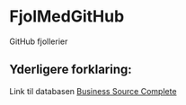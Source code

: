 # FjolMedGitHub
GitHub fjollerier

## Yderligere forklaring:
Link til databasen [Business Source Complete](https://[pages.github.com/](https://login.ez.statsbiblioteket.dk/login?url=http://search.ebscohost.com/login.aspx?authtype=ip,uid&profile=ehost&defaultdb=bth)https://login.ez.statsbiblioteket.dk/login?url=http://search.ebscohost.com/login.aspx?authtype=ip,uid&profile=ehost&defaultdb=bth)
